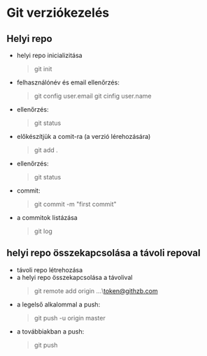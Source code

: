 # Git verziókezelés

## Helyi repo

- helyi repo inicializitása
    > git init
- felhasználónév és email ellenőrzés:
    > git config user.email
    > git cinfig user.name
- ellenőrzés:
    > git status
- előkészítjük a comit-ra (a verzió lérehozására)
    > git add .
- ellenőrzés:
    > git status
- commit:
  > git commit -m "first commit"
- a commitok listázása
    > git log 

## helyi repo összekapcsolása a távoli repoval
- távoli repo létrehozása
- a helyi repo összekapcsolása a távolival
    > git remote add origin ...\\token@githzb.com
- a legelső alkalommal a push:
    > git push -u origin master
- a továbbiakban a push:
    > git push
    